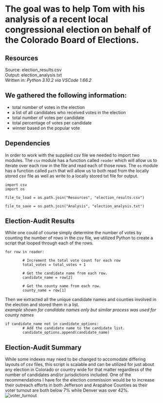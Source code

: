 # The goal was to help Tom with his analysis of a recent local congressional election on behalf of the Colorado Board of Elections.

## Resources
Source: election_results.csv<br>
Output: election_analysis.txt<br>
Written in: <i>Python 3.10.2 via VSCode 1.66.2</i><br>

## We gathered the following information:
- total number of votes in the election
- a list of all candidates who received votes in the election
- total number of votes per candidate
- total percentage of votes per candidate
- winner based on the popular vote

## Dependencies
In order to work with the supplied csv file we needed to import two modules. The <code>csv</code> module has a function called <code>reader</code> which will allow us to iterate over each row in the file and read each of those rows. The <code>os</code> module has a function called <code>path</code> that will allow us to both read from the locally stored csv file as well as write to a locally stored txt file for output.

```
import csv
import os

file_to_load = os.path.join("Resources", "election_results.csv")

file_to_save = os.path.join("Analysis", "election_analysis.txt")
```

## Election-Audit Results
While one could of course simply determine the number of votes by counting the number of rows in the csv file, we utilized Python to create a script that looped through each of the rows. 

```
for row in reader:

        # Increment the total vote count for each row
        total_votes = total_votes + 1

        # Get the candidate name from each row.
        candidate_name = row[2]

        # Get the county name from each row.
        county_name = row[1]
```
Then we extracted all the unique candidate names and counties involved in the election and stored them in a list.<br> 
<i>example shown for candidate names only but similar process was used for county names</i>

```
if candidate_name not in candidate_options:
        # Add the candidate name to the candidate list.
        candidate_options.append(candidate_name)
```

## Election-Audit Summary
While some indexes may need to be changed to accomodate differing layouts of csv files, this script is scalable and can be utilized for just about any election in Colorado or country wide for that matter regardless of the number of candidates and/or jurisdictions included.
One of the recommendations I have for the election commission would be to increase their outreach efforts in both Jefferson and Arapahoe Counties as their voter turnout are both below 7% while Denver was over 42%. 
![voter_turnout](https://user-images.githubusercontent.com/15967377/165414605-fb71cef7-03c8-4c63-a88d-06c7dca855f5.PNG)

